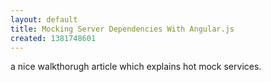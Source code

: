```yaml
---
layout: default
title: Mocking Server Dependencies With Angular.js
created: 1381748601
---
```

<p>a nice walkthorugh article which explains hot mock services.</p>
